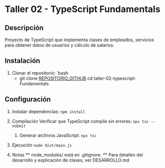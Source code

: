 # Taller 02 - TypeScript Fundamentals

## Descripción
Proyecto de TypeScript que implementa clases de empleados, servicios para obtener datos de usuarios y cálculo de salarios.

## Instalación
1. Clonar el repositorio:
   `bash
   - git clone [REPOSITORIO_GITHUB](https://github.com/isabel2017rosa-hub/nest-js-03-RosaNavarro-TypeScript-Fundamentals)
   cd taller-02-typescript-Fundamentals

## Configuración
1. Instalar dependencias: 
   `npm install`

2. Compilación 
   Verificar que TypeScript compile sin errores:
   `npx tsc --noEmit`

    1. Generar archivos JavaScript:
    `npx tsc`

3. Ejecución
   `node dist/main.js`


4. Notas
   ** node_modules/ está en .gitignore.
   ** Para detalles del desarrollo y explicación de clases, ver DESARROLLO.md